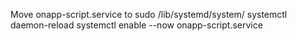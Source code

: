 Move onapp-script.service to sudo /lib/systemd/system/
systemctl daemon-reload
systemctl enable --now onapp-script.service
